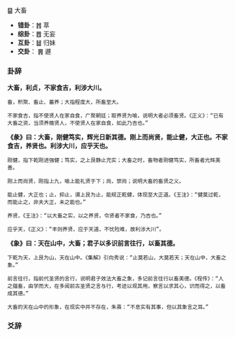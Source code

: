 ䷙ 大畜

+ **错卦**：䷬ 萃
+ **综卦**：䷘ 无妄
+ **互卦**：䷵ 归妹
+ **交卦**： ䷠ 遯

### 卦辞

**大畜，利贞，不家食吉，利涉大川。**

```
畜，积聚、畜止、蓄养；大指程度大，所畜至大。

不家食吉，指不使贤人在家自食，广聚朝廷；取养贤为喻，说明大者必须畜贤。《正义》：“已有大畜之资，当须养赡贤人，不使贤人在家自食，如此乃吉也。”

```

**《彖》曰：大畜，刚健笃实，辉光日新其德。刚上而尚贤，能止健，大正也。不家食吉，养贤也。利涉大川，应乎天也。**

```
刚健，指下乾刚进强健；笃实，之上艮静止充实；大畜之时，畜物者刚健笃实，所畜者光辉美善。

刚上而尚贤，刚指上九，喻上能礼贤于下；尚，崇尚；说明大畜的畜贤之义。

能止健，大正也；止，抑止，谓上艮为止，能规正乾健，体现至大正道。《王注》：“健莫过乾，而能止之，非夫大正，未之能也。”

养贤，《王注》：“以大畜之实，以之养贤，令贤者不家食，乃吉也。”

应乎天，《正义》：“丰则养贤，应于天道，不忧险难，故利涉大川”。
```

**《象》曰：天在山中，大畜；君子以多识前言往行，以畜其德。**

```
下乾为天，上艮为山，天在山中。《集解》引向秀说：“止莫若山，大莫若天；天在山中，大畜之象。”

前言往行，指前代圣贤的言行，说明君子效法大畜之象，多记前言往行以畜美德。《程传》：“人之蕴畜，由学而大，在多闻前古圣贤之言与行，考迹以观其用，察言以求其心，识而得之，以畜成其德。”

大畜的天在山中的形象，在现实中并不存在，朱熹：“不息实有其事，但以其象言之耳。”

```

### 爻辞

